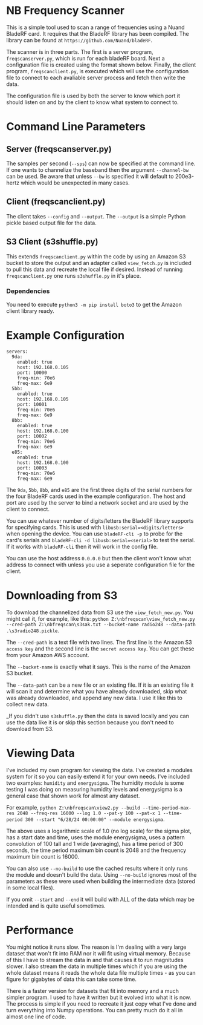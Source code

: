 # NB Frequency Scanner
This is a simple tool used to scan a range of frequencies using a Nuand BladeRF card. It requires that the BladeRF library has been compiled. The library can be found at `https://github.com/Nuand/bladeRF`.

The scanner is in three parts. The first is a server program, `freqscanserver.py`, which is run for each bladeRF board. Next a configuration file is created using the format shown below. Finally, the client program, `freqscanclient.py`, is executed which will use the configuration file to connect to each avaliable server process and fetch then write the data.

The configuration file is used by both the server to know which port it should listen on and by the client to know what system to connect to.

# Command Line Parameters

## Server (freqscanserver.py)

The samples per second (`--sps`) can now be specified at the command line. If one wants to channelize
the baseband then the argument `--channel-bw` can be used. Be aware that unless `--bw` is specified it
will default to 200e3-hertz which would be unexpected in many cases.

## Client (freqscanclient.py)

The client takes `--config` and `--output`. The `--output` is a simple Python pickle based output file
for the data.

## S3 Client (s3shuffle.py)

This extends `freqscanclient.py` within the code by using an Amazon S3 bucket to store the output
and an adapter called `view_fetch.py` is included to pull this data and recreate the local file
if desired. Instead of running `freqscanclient.py` one runs `s3shuffle.py` in it's place.

### Dependencies

You need to execute `python3 -m pip install boto3` to get the Amazon client library ready.

# Example Configuration
```
servers:
  9da:
    enabled: true
    host: 192.168.0.105
    port: 10000
    freq-min: 70e6
    freq-max: 6e9
  5bb:
    enabled: true
    host: 192.168.0.105
    port: 10001
    freq-min: 70e6
    freq-max: 6e9    
  8bb:
    enabled: true
    host: 192.168.0.100
    port: 10002
    freq-min: 70e6
    freq-max: 6e9    
  e85:
    enabled: true
    host: 192.168.0.100
    port: 10003
    freq-min: 70e6
    freq-max: 6e9
```

The `9da`, `5bb`, `8bb`, and `e85` are the first three digits of the serial numbers for the four BladeRF cards used in the example configuration. The host and port are used by the server to bind a network socket and are used by the client to connect. 

You can use whatever number of digits/letters the BladeRF library supports for specifying cards. This is used with `libusb:serial=<digits/letters>` when opening the device. You can use `bladeRF-cli -p` to probe for the card's serials and `bladeRF-cli -d libusb:serial=<serial>` to test the serial. If it works with `bladeRF-cli` then it will work in the config file.

You can use the host address `0.0.0.0` but then the client won't know what address to connect with
unless you use a seperate configuration file for the client.

# Downloading from S3

To download the channelized data from S3 use the `view_fetch_new.py`. You might call it, for example,
like this: `python Z:\nbfreqscan\view_fetch_new.py --cred-path Z:\nbfreqscan\s3sak.txt --bucket-name radio248 --data-path .\s3radio248.pickle`.

The `--cred-path` is a text file with two lines. The first line is the Amazon S3 `access key` and the second line is the `secret access key`. You can get these from your Amazon AWS account.

The `--bucket-name` is exactly what it says. This is the name of the Amazon S3 bucket.

The `--data-path` can be a new file or an existing file. If it is an existing file it will scan it and determine what you have already downloaded, skip what was already downloaded, and append any new data. I use it like this to collect new data.

_If you didn't use `s3shuffle.py` then the data is saved locally and you can use the data like it is or skip this section because you don't need to download from S3.

# Viewing Data

I've included my own program for viewing the data. I've created a modules system for it so you can easily extend it for your own needs. I've included two examples: `humidity` and `energysigma`. The humidity module is some testing I was doing on measuring humidity levels and energysigma is a general case that shown work for almost any dataset.

For example, `python Z:\nbfreqscan\view2.py --build --time-period-max-res 2048 --freq-res 16000 --log 1.0 --pat-y 100 --pat-x 1 --time-period 300 --start "6/28/24 00:00:00" --module energysigma`.

The above uses a logarithmic scale of 1.0 (no log scale) for the sigma plot, has a start date and time, uses the module energysigma, uses a pattern convolution of 100 tall and 1 wide (averaging), has a time period of 300 seconds, the time period maximum bin count is 2048 and the frequency maximum bin count is 16000. 

You can also use `--no-build` to use the cached results where it only runs the module and doesn't build the data. Using `--no-build` ignores most of the parameters as these were used when building the intermediate data (stored in some local files).

If you omit `--start` and `--end` it will build with ALL of the data which may be intended and is quite useful sometimes.

# Performance

You might notice it runs slow. The reason is I'm dealing with a very large dataset that won't fit into RAM nor it will fit using virtual memory. Because of this I have to stream the data in and that causes it to run magnitudes slower. I also stream the data in multiple times which if you are using the whole dataset means it reads the whole data file multiple times - as you can figure for gigabytes of data this can take some time.

There is a faster version for datasets that fit into memory and a much simpler program. I used to have it written but it evolved into what it is now. The process is simple if you need to recreate it just copy what I've done and turn everything into Numpy operations. You can pretty much do it all in almost
one line of code.